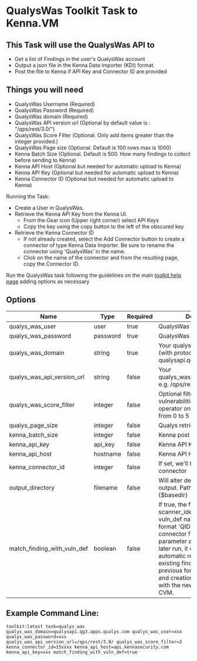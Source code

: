 # QualysWas Toolkit Task to Kenna.VM

## This Task will use the QualysWas API to

- Get a list of Findings in the user's QualysWas account
- Output a json file in the Kenna Data Importer (KDI) format.
- Post the file to Kenna if API Key and Connector ID are provided

## Things you will need

- QualysWas Username (Required)
- QualysWas Password (Required)
- QualysWas domain (Required)
- QualysWas API version url (Optional by default value is : "/qps/rest/3.0/")
- QualysWas Score Filter (Optional. Only add items greater than the integer provided.)
- QualysWas Page size (Optional. Default is 100 rows max is 1000)
- Kenna Batch Size (Optional. Default is 500. How many findings to collect before sending to Kenna)
- Kenna API Host (Optional but needed for automatic upload to Kenna)
- Kenna API Key (Optional but needed for automatic upload to Kenna)
- Kenna Connector ID (Optional but needed for automatic upload to Kenna)

Running the Task:

- Create a User in QualysWas.
- Retrieve the Kenna API Key from the Kenna UI.
  - From the Gear icon (Upper right corner) select API Keys
  - Copy the key using the copy button to the left of the obscured key
- Retrieve the Kenna Connector ID
  - If not already created, select the Add Connector button to create a connector of type Kenna Data Importer. Be sure to rename the connector using 'QualysWas' in the name.
  - Click on the name of the connector and from the resulting page, copy the Connector ID.

Run the QualysWas task following the guidelines on the main [toolkit help page](https://github.com/KennaPublicSamples/toolkit#calling-a-specific-task) adding options as necessary

## Options

| Name | Type | Required | Description |
| ---- | ---- | ---- | ---- |
| qualys_was_user |user | true | QualysWas Username |
| qualys_was_password |password | true | QualysWas Password |
| qualys_was_domain | string | true | Your qualys_was api base url (with protocol and port), e.g. qualysapi.qg3.apps.qualys.com |
| qualys_was_api_version_url | string | false | Your qualys_was_api_version_url, e.g. /qps/rest/3.0/ |
| qualys_was_score_filter | integer | false | Optional filter to limit vulnerabilities using a greater operator on score field ranges from 0 to 5 |
| qualys_page_size | integer | false | Qualys retrieval page size |
| kenna_batch_size | integer | false | Kenna post batch size |
| kenna_api_key | api_key | false | Kenna API Key |
| kenna_api_host | hostname | false | Kenna API Hostname |
| kenna_connector_id | integer | false | If set, we'll try to upload to this connector |
| output_directory | filename | false | Will alter default filename for output. Path is relative to #{$basedir} |
| match_finding_with_vuln_def | boolean | false | If true, the finding scanner_identifier and the vuln_def name will match the format 'QID - ID - Name'. If a connector first ran without this parameter and it is enabled in a later run, it will result in automatic resolution of the existing findings with the previous format ('QID - ID') and creation of new findings with the new format within CVM. |


## Example Command Line:

    toolkit:latest task=qualys_was qualys_was_domain=qualysapi.qg3.apps.qualys.com qualys_was_user=xxx qualys_was_password=xxx
    qualys_was_api_version_url=/qps/rest/3.0/ qualys_was_score_filter=2 kenna_connector_id=15xxxx kenna_api_host=api.kennasecurity.com kenna_api_key=xxx match_finding_with_vuln_def=true
